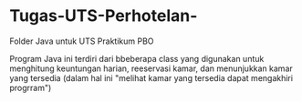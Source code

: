 # Tugas-UTS-Perhotelan-
Folder Java untuk UTS Praktikum PBO 

Program Java ini terdiri dari bbeberapa class yang digunakan untuk menghitung keuntungan harian, reeservasi kamar, dan menunjukkan kamar yang tersedia (dalam hal ini "melihat kamar yang tersedia dapat mengakhiri progrram")

